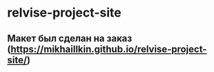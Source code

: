 # relvise-project-site

## Макет был сделан на заказ (https://mikhaillkin.github.io/relvise-project-site/)
